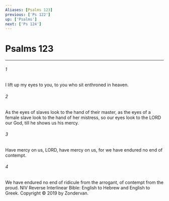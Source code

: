 ```yaml
---
Aliases: [Psalms 123]
previous: ['Ps 122']
up: ['Psalms']
next: ['Ps 124']
---
```

# Psalms 123

***


###### 1 
I lift up my eyes to you, to you who sit enthroned in heaven. 

###### 2 
As the eyes of slaves look to the hand of their master, as the eyes of a female slave look to the hand of her mistress, so our eyes look to the LORD our God, till he shows us his mercy. 

###### 3 
Have mercy on us, LORD, have mercy on us, for we have endured no end of contempt. 

###### 4 
We have endured no end of ridicule from the arrogant, of contempt from the proud. NIV Reverse Interlinear Bible: English to Hebrew and English to Greek. Copyright © 2019 by Zondervan.
